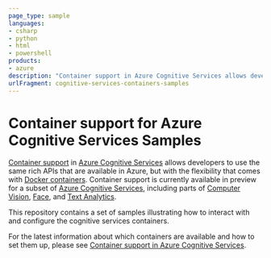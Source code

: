 ```yaml
---
page_type: sample
languages:
- csharp
- python
- html
- powershell
products:
- azure
description: "Container support in Azure Cognitive Services allows developers to use the same rich APIs that are available in Azure, but with the flexibility that comes with Docker containers."
urlFragment: cognitive-services-containers-samples
---
```


# Container support for Azure Cognitive Services Samples

[Container support](http://aka.ms/cognitive-services-containers) in [Azure Cognitive Services](http://aka.ms/cognitive-services) allows developers to use the same rich APIs that are available in Azure, but with the flexibility that comes with [Docker containers](https://www.docker.com/what-container). Container support is currently available in preview for a subset of [Azure Cognitive Services](http://aka.ms/cognitive-services), including parts of [Computer Vision](https://go.microsoft.com/fwlink/?linkid=848310&clcid=0x409), [Face](https://go.microsoft.com/fwlink/?linkid=848324&clcid=0x409), and [Text Analytics](https://go.microsoft.com/fwlink/?linkid=848375&clcid=0x409).

This repository contains a set of samples illustrating how to interact with and configure the cognitive services containers.

For the latest information about which containers are available and how to set them up, please see [Container support in Azure Cognitive Services](http://aka.ms/cognitive-services-containers).

